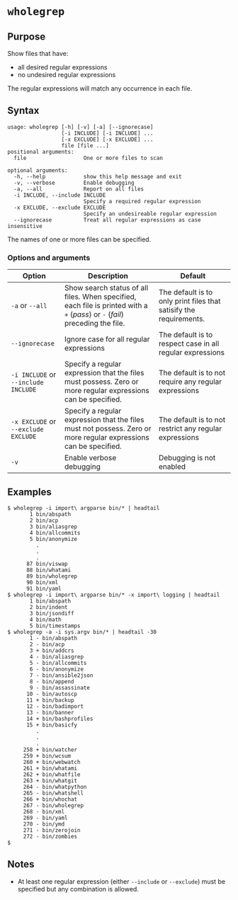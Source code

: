 # `wholegrep`

## Purpose
Show files that have:
- all desired regular expressions
- no undesired regular expressions

The regular expressions will match any occurrence in each file.

## Syntax
```
usage: wholegrep [-h] [-v] [-a] [--ignorecase]
                 [-i INCLUDE] [-i INCLUDE] ...
                 [-x EXCLUDE] [-x EXCLUDE] ...
                 file [file ...]
positional arguments:
  file                  One or more files to scan

optional arguments:
  -h, --help            show this help message and exit
  -v, --verbose         Enable debugging
  -a, --all             Report on all files
  -i INCLUDE, --include INCLUDE
                        Specify a required regular expression
  -x EXCLUDE, --exclude EXCLUDE
                        Specify an undesireable regular expression
  --ignorecase          Treat all regular expressions as case insensitive
```

The names of one or more files can be specified.

### Options and arguments
| Option | Description | Default |
| ------ | ----------- | ------- |
| `-a` or `--all` | Show search status of all files.  When specified, each file is printed with a `+` (_pass_) or `-` (_fail_) preceding the file. | The default is to only print files that satisify the requirements. |
| `--ignorecase` | Ignore case for all regular expressions | The default is to respect case in all regular expressions |
| `-i INCLUDE` or `--include INCLUDE` | Specify a regular expression that the files must possess.  Zero or more regular expressions can be specified. | The default is to not require any regular expressions |
| `-x EXCLUDE` or `--exclude EXCLUDE` | Specify a regular expression that the files must not possess.  Zero or more regular expressions can be specified. | The default is to not restrict any regular expressions |
| `-v` | Enable verbose debugging | Debugging is not enabled |

## Examples

```
$ wholegrep -i import\ argparse bin/* | headtail
       1 bin/abspath
       2 bin/acp
       3 bin/aliasgrep
       4 bin/allcommits
       5 bin/anonymize
         .
         .
         .
      87 bin/viswap
      88 bin/whatami
      89 bin/wholegrep
      90 bin/xml
      91 bin/yaml
$ wholegrep -i import\ argparse bin/* -x import\ logging | headtail
       1 bin/abspath
       2 bin/indent
       3 bin/jsondiff
       4 bin/math
       5 bin/timestamps
$ wholegrep -a -i sys.argv bin/* | headtail -30
       1 - bin/abspath
       2 - bin/acp
       3 + bin/addcrs
       4 - bin/aliasgrep
       5 - bin/allcommits
       6 - bin/anonymize
       7 - bin/ansible2json
       8 - bin/append
       9 - bin/assassinate
      10 - bin/autoscp
      11 + bin/backup
      12 - bin/badimport
      13 - bin/banner
      14 + bin/bashprofiles
      15 + bin/basicfy
         .
         .
         .
     258 + bin/watcher
     259 + bin/wcsum
     260 + bin/webwatch
     261 + bin/whatami
     262 + bin/whatfile
     263 + bin/whatgit
     264 - bin/whatpython
     265 - bin/whatshell
     266 + bin/whochat
     267 - bin/wholegrep
     268 - bin/xml
     269 - bin/yaml
     270 - bin/ymd
     271 - bin/zerojoin
     272 - bin/zombies
$
```

## Notes

- At least one regular expression (either `--include` or `--exclude`) must be specified but any combination is allowed.
